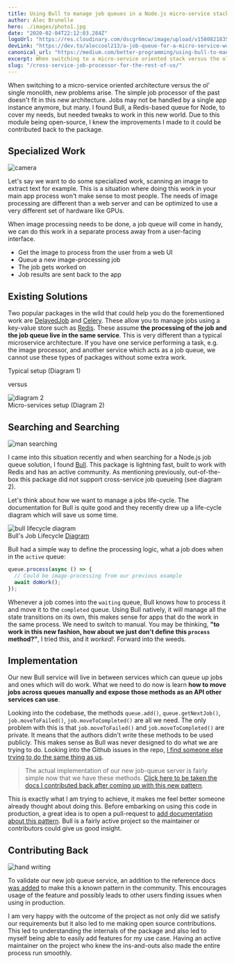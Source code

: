 ```yaml
---
title: Using Bull to manage job queues in a Node.js micro-service stack 🌎
author: Alec Brunelle
hero: ./images/photo1.jpg
date: "2020-02-04T22:12:03.284Z"
logoUrl: "https://res.cloudinary.com/dscgr6mcw/image/upload/v1580821835/bull-post/melanie-pongratz-SsBI9pweAeA-unsplash.jpg"
devLink: "https://dev.to/aleccool213/a-job-queue-for-a-micro-service-world--4b26"
canonical_url: "https://medium.com/better-programming/using-bull-to-manage-job-queues-in-a-node-js-micro-service-stack-7a6257e64509"
excerpt: When switching to a micro-service oriented stack versus the ol' single monolith, new problems arise.
slug: "/cross-service-job-processor-for-the-rest-of-us/"
---
```


When switching to a micro-service oriented architecture versus the ol' single monolith, new problems arise. The simple job processor of the past doesn't fit in this new architecture. Jobs may not be handled by a single app instance anymore, but many. I found Bull, a Redis-based queue for Node, to cover my needs, but needed tweaks to work in this new world. Due to this module being open-source, I knew the improvements I made to it could be contributed back to the package.

## Specialized Work

<div class="Image__Small">
  <img src="./images/photo2.png" alt="camera"/>
</div>

Let's say we want to do some specialized work, scanning an image to extract text for example. This is a situation where doing this work in your main app process won't make sense to most people. The needs of image processing are different than a web server and can be optimized to use a very different set of hardware like GPUs.

When image processing needs to be done, a job queue will come in handy, we can do this work in a separate process away from a user-facing interface.

- Get the image to process from the user from a web UI
- Queue a new image-processing job
- The job gets worked on
- Job results are sent back to the app

## Existing Solutions

Two popular packages in the wild that could help you do the forementioned work are [DelayedJob](https://github.com/collectiveidea/delayed_job/) and [Celery](http://www.celeryproject.org/). These allow you to manage jobs using a key-value store such as [Redis](https://redis.io/). These assume **the processing of the job and the job queue live in the same service**. This is very different than a typical microservice architecture. If you have one service performing a task, e.g. the image processor, and another service which acts as a job queue, we cannot use these types of packages without some extra work.

<div class="Image__Medium">
  <img src="./images/bull-1.png" alt=""/>
  <figcaption>Typical setup (Diagram 1)</figcaption>
</div>

versus

<div class="Image__Medium">
  <img src="./images/bull-post2.png" alt="diagram 2"/>
  <figcaption>Micro-services setup (Diagram 2)</figcaption>
</div>

## Searching and Searching

<div class="Image__Small">
  <img src="./images/photo3.png" alt="man searching"/>
</div>

I came into this situation recently and when searching for a Node.js job queue solution, I found [Bull](https://github.com/OptimalBits/bull). This package is lightning fast, built to work with Redis and has an active community. As mentioning previously, out-of-the-box this package did not support cross-service job queueing (see diagram 2).

Let's think about how we want to manage a jobs life-cycle. The documentation for Bull is quite good and they recently drew up a life-cycle diagram which will save us some time.

<div class="Image__Medium">
  <img src="./images/job-lifecycle.png" alt="bull lifecycle diagram"/>
  <figcaption>Bull's Job Lifecycle <a href="https://github.com/OptimalBits/bull/blob/develop/docs/job-lifecycle.png" target="_blank">Diagram</a></figcaption>
</div>

Bull had a simple way to define the processing logic, what a job does when in the `active` queue:

```javascript
queue.process(async () => {
  // Could be image-processing from our previous example
  await doWork();
});
```

Whenever a job comes into the `waiting` queue, Bull knows how to process it and move it to the `completed` queue. Using Bull natively, it will manage all the state transitions on its own, this makes sense for apps that do the work in the same process. We need to switch to manual. You may be thinking, **"to work in this new fashion, how about we just don't define this `process` method?"**, I tried this, and it _worked!_. Forward into the weeds.

## Implementation

Our new Bull service will live in between services which can queue up jobs and ones which will do work. What we need to do now is learn **how to move jobs across queues manually and expose those methods as an API other services can use**.

Looking into the codebase, the methods `queue.add()`, `queue.getNextJob()`, `job.moveToFailed()`, `job.moveToCompleted()` are all we need. The only problem with this is that `job.moveToFailed()` and `job.moveToCompleted()` are private. It means that the authors didn't write these methods to be used publicly. This makes sense as Bull was never designed to do what we are trying to do. Looking into the Github issues in the repo, [I find someone else trying to do the same thing as us](https://github.com/OptimalBits/bull/issues/790).

> The actual implementation of our new job-queue server is fairly simple now that we have these methods. [Click here to be taken the docs I contributed back after coming up with this new pattern](https://github.com/OptimalBits/bull/blob/develop/PATTERNS.md#manually-fetching-jobs).

This is exactly what I am trying to achieve, it makes me feel better someone already thought about doing this. Before embarking on using this code in production, a great idea is to open a pull-request to [add documentation about this pattern](https://github.com/OptimalBits/bull/pull/1017/files#diff-375fc823554b090375d9c47199cb5ee2R201). Bull is a fairly active project so the maintainer or contributors could give us good insight.

## Contributing Back

<div class="Image__Small">
  <img src="./images/photo5.png" alt="hand writing"/>
</div>

To validate our new job queue service, an addition to the reference docs <a href="https://github.com/OptimalBits/bull/pull/1017/files#diff-375fc823554b090375d9c47199cb5ee2R201" target="_blank">was added</a> to make this a known pattern in the community. This encourages usage of the feature and possibly leads to other users finding issues when using in production.

I am very happy with the outcome of the project as not only did we satisfy our requirements but it also led to me making open source contributions. This led to understanding the internals of the package and also led to myself being able to easily add features for my use case. Having an active maintainer on the project who knew the ins-and-outs also made the entire process run smoothly.
